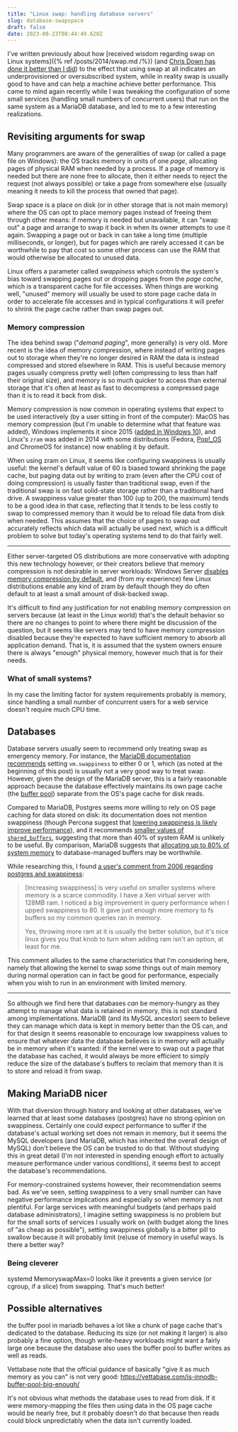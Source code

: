 ```yaml
---
title: "Linux swap: handling database servers"
slug: database-swapspace
draft: false
date: 2023-08-23T08:44:49.620Z
---
```

I've written previously about how [received wisdom regarding swap on Linux systems]({% ref /posts/2014/swap.md /%}) (and [Chris Down has done it better than I did](https://chrisdown.name/2018/01/02/in-defence-of-swap.html)) to the effect that using swap at all indicates an underprovisioned or oversubscribed system, while in reality swap is usually good to have and can help a machine achieve better performance. This came to mind again recently while I was tweaking the configuration of some small services (handling small numbers of concurrent users) that run on the same system as a MariaDB database, and led to me to a few interesting realizations.

## Revisiting arguments for swap

Many programmers are aware of the generalities of swap (or called a page file on Windows): the OS tracks memory in units of one *page*, allocating pages of physical RAM when needed by a process. If a page of memory is needed but there are none free to allocate, then it either needs to reject the request (not always possible) or take a page from somewhere else (usually meaning it needs to kill the process that owned that page).

Swap space is a place on disk (or in other storage that is not main memory) where the OS can opt to place memory pages instead of freeing them through other means: if memory is needed but unavailable, it can "swap out" a page and arrange to swap it back in when its owner attempts to use it again. Swapping a page out or back in can take a long time (multiple milliseconds, or longer), but for pages which are rarely accessed it can be worthwhile to pay that cost so some other process can use the RAM that would otherwise be allocated to unused data.

Linux offers a parameter called *swappiness* which controls the system's bias toward swapping pages out or dropping pages from the *page cache*, which is a transparent cache for file accesses. When things are working well, "unused" memory will usually be used to store page cache data in order to accelerate file accesses and in typical configurations it will prefer to shrink the page cache rather than swap pages out.

### Memory compression

The idea behind swap ("*demand paging*", more generally) is very old. More recent is the idea of memory compression, where instead of writing pages out to storage when they're no longer desired in RAM the data is instead compressed and stored elsewhere in RAM. This is useful because memory pages usually compress pretty well (often compressing to less than half their original size), and memory is so much quicker to access than external storage that it's often at least as fast to decompress a compressed page than it is to read it back from disk.

Memory compression is now common in operating systems that expect to be used interactively (by a user sitting in front of the computer): MacOS has memory compression (but I'm unable to determine what that feature was added), Windows implements it since 2015 ([added in Windows 10](https://learn.microsoft.com/en-us/shows/seth-juarez/memory-compression-in-windows-10-rtm)), and Linux's `zram` was added in 2014 with some distributions (Fedora, [Pop!_OS](https://github.com/pop-os/default-settings/pull/163) and ChromeOS for instance) now enabling it by default.

When using zram on Linux, it seems like configuring swappiness is usually useful: the kernel's default value of 60 is biased toward shrinking the page cache, but paging data out by writing to zram (even after the CPU cost of doing compression) is usually faster than traditional swap, even if the traditional swap is on fast solid-state storage rather than a traditional hard drive. A swappiness value greater than 100 (up to 200, the maximum) tends to be a good idea in that case, reflecting that it tends to be less costly to swap to compressed memory than it would be to reload file data from disk when needed. This assumes that the choice of pages to swap out accurately reflects which data will actually be used next, which is a difficult problem to solve but today's operating systems tend to do that fairly well.

---

Either server-targeted OS distributions are more conservative with adopting this new technology however, or their creators believe that memory compression is not desirable in server workloads: Windows Server [disables memory compression by default](https://social.technet.microsoft.com/Forums/en-US/b2bf9771-9a6b-427f-ae66-94378e2305b8/memory-compression), and (from my experience) few Linux distributions enable any kind of zram by default though they do often default to at least a small amount of disk-backed swap.

It's difficult to find any justification for not enabling memory compression on servers because (at least in the Linux world) that's the default behavior so there are no changes to point to where there might be discussion of the question, but it seems like servers may tend to have memory compression disabled because they're expected to have sufficient memory to absorb all application demand. That is, it is assumed that the system owners ensure there is always "enough" physical memory, however much that is for their needs.

### What of small systems?

In my case the limiting factor for system requirements probably is memory, since handling a small number of concurrent users for a web service doesn't require much CPU time.

## Databases 

Database servers usually seem to recommend only treating swap as emergency memory. For instance, the [MariaDB documentation recommends](https://mariadb.com/kb/en/configuring-swappiness/) setting `vm.swappiness` to either 0 or 1, which (as noted at the beginning of this post) is usually not a very good way to treat swap. However, given the design of the MariaDB server, this is a fairly reasonable approach because the database effectively maintains its own page cache (the [buffer pool](https://mariadb.com/kb/en/innodb-buffer-pool/)) separate from the OS's page cache for disk reads.

Compared to MariaDB, Postgres seems more willing to rely on OS page caching for data stored on disk: its documentation does not mention swappiness (though Percona suggest that [lowering swappiness is likely improve performance](https://www.percona.com/blog/tune-linux-kernel-parameters-for-postgresql-optimization/)), and it recommends [smaller values of `shared_buffers`](https://www.postgresql.org/docs/15/runtime-config-resource.html#GUC-SHARED-BUFFERS), suggesting that more than 40% of system RAM is unlikely to be useful. By comparison, MariaDB suggests that [allocating up to 80% of system memory](https://mariadb.com/kb/en/innodb-system-variables/#innodb_buffer_pool_size) to database-managed buffers may be worthwhile.

While researching this, I found [a user's comment from 2006 regarding postgres and swappiness](https://postgrespro.com/list/id/49298.209.244.4.106.1161290341.squirrel@www.drule.org):

> [Increasing swappiness] is very useful on smaller systems where memory is a scarce commodity.
 I have a Xen virtual server with 128MB ram.  I noticed a big improvement
in query performance when I upped swappiness to 80.  It gave just enough
more memory to fs buffers so my common queries ran in memory.
>
> Yes, throwing more ram at it is usually the better solution, but it's nice
linux gives you that knob to turn when adding ram isn't an option, at
least for me.

This comment alludes to the same characteristics that I'm considering here, namely that allowing the kernel to swap some things out of main memory during normal operation can in fact be good for performance, especially when you wish to run in an environment with limited memory.

---

So although we find here that databases *can* be memory-hungry as they attempt to manage what data is retained in memory, this is not standard among implementations. MariaDB (and its MySQL ancestor) seem to believe they can manage which data is kept in memory better than the OS can, and for that design it seems reasonable to encourage low swappiness values to ensure that whatever data the database believes is in memory will actually be in memory when it's wanted: if the kernel were to swap out a page that the database has cached, it would always be more efficient to simply reduce the size of the database's buffers to reclaim that memory than it is to store and reload it from swap.

## Making MariaDB nicer

With that diversion through history and looking at other databases, we've learned that at least some databases (postgres) have no strong opinion on swappiness. Certainly one could expect performance to suffer if the database's actual working set does not remain in memory, but it seems the MySQL developers (and MariaDB, which has inherited the overall design of MySQL) don't believe the OS can be trusted to do that. Without studying this in great detail (I'm not interested in spending enough effort to actually measure performance under various conditions), it seems best to accept the database's recommendations.

For memory-constrained systems however, their recommendation seems bad. As we've seen, setting swappiness to a very small number can have negative performance implications and especially so when memory is not plentiful. For large services with meaningful budgets (and perhaps paid database administrators), I imagine setting swappiness is no problem but for the small sorts of services I usually work on (with budget along the lines of "as cheap as possible"), setting swappiness globally is a bitter pill to swallow because it will probably limit (re)use of memory in useful ways. Is there a better way?

### Being cleverer

systemd MemoryswapMax=0 looks like it prevents a given service (or cgroup, if a slice) from swapping. That's much better!

## Possible alternatives

the buffer pool in mariadb behaves a lot like a chunk of page cache that's dedicated to the database. Reducing its size (or not making it larger) is also probably a fine option, though write-heavy workloads might want a fairly large one because the database also uses the buffer pool to buffer writes as well as reads.

Vettabase note that the official guidance of basically "give it as much memory as you can" is not very good: https://vettabase.com/is-innodb-buffer-pool-big-enough/

It's not obvious what methods the database uses to read from disk. If it were memory-mapping the files then using data in the OS page cache would be nearly free, but it probably doesn't do that because then reads could block unpredictably when the data isn't currently loaded.